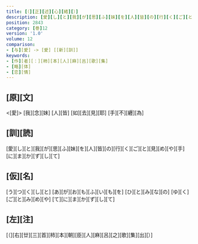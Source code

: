 ```yaml
---
title: [（][正][述][心][緒][）]
description: [愛][し][と][我][が][思][ふ][妹][を][人][皆][の][行][く][ご][と][見][め][や][手][に][ま][か][ず][し][て]
position: 2843
category: [巻]12
version: '1.0'
volume: 12
comparison:
- [与][愛] -> [愛] [[新][訓]]
keywords:
- [作][者][：][柿][本][人][麻][呂][歌][集]
- [略][体]
- [恋][情]
---
```


## [原][文]

<[愛]> [我][念][妹] [人][皆] [如][去][見][耶] [手][不][纒][為]

## [訓][読]

[愛][し][と][我][が][思][ふ][妹][を][人][皆][の][行][く][ご][と][見][め][や][手][に][ま][か][ず][し][て]

## [仮][名]

[う][つ][く][し][と] [あ][が][お][も][ふ][い][も][を] [ひ][と][み][な][の] [ゆ][く][ご][と][み][め][や] [て][に][ま][か][ず][し][て]

## [左][注]

[（][右][廿][三][首][柿][本][朝][臣][人][麻][呂][之][歌][集][出][）]
